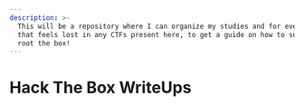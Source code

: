 ```yaml
---
description: >-
  This will be a repository where I can organize my studies and for everyone
  that feels lost in any CTFs present here, to get a guide on how to succesfully
  root the box!
---
```


# Hack The Box WriteUps

